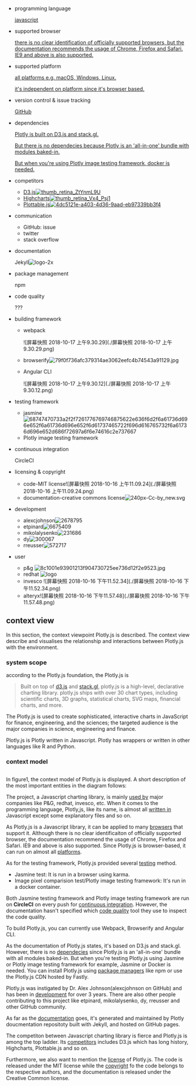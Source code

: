 - programming language

  <u>javascript</u>

- supported browser

  <u>there is no clear identification of officially supported browsers, but the documentation recommends the usage of Chrome, Firefox and Safari. IE9 and above is also supported.</u>

- supported platform

  <u>all platforms e.g. macOS, Windows, Linux.</u>

  <u>it's independent on platform since it's browser based.</u>

- version control & issue tracking

  <u>GitHub</u>

- dependencies

  <u>Plotly is built on D3.js and stack.gl.</u>

  <u>But there is no dependecies because Plotly is an 'all-in-one' bundle with modules baked-in.</u>

  <u>But when you're using Plotly image testing framework, docker is needed.</u>

- competitors

  - <u>D3.js![thumb_retina_ZtYnmL9U](./thumb_retina_ZtYnmL9U.jpeg)</u>
  - <u>Highcharts![thumb_retina_Vx4_Psj1](./thumb_retina_Vx4_Psj1.png)</u>
  - <u>Plottable.js![4dc5121e-a403-4d36-9aad-eb97339bb3f4](./4dc5121e-a403-4d36-9aad-eb97339bb3f4.jpeg)</u>

- communication

  - GitHub: issue
  - twitter
  - stack overflow

- documentation

  Jekyll![logo-2x](./logo-2x.png)

- package management

  npm

- code quality

  ???

- building framework

  - webpack

    ![屏幕快照 2018-10-17 上午9.30.29](./屏幕快照 2018-10-17 上午9.30.29.png)

  - browserify![79f0f736afc379314ae3062eefc4b74543a91129.jpg](./79f0f736afc379314ae3062eefc4b74543a91129.jpg.png)

  - Angular CLI

    ![屏幕快照 2018-10-17 上午9.30.12](./屏幕快照 2018-10-17 上午9.30.12.png)

- testing framework

  - jasmine![68747470733a2f2f7261776769746875622e636f6d2f6a61736d696e652f6a61736d696e652f6d61737465722f696d616765732f6a61736d696e652d686f72697a6f6e74616c2e737667](./68747470733a2f2f7261776769746875622e636f6d2f6a61736d696e652f6a61736d696e652f6d61737465722f696d616765732f6a61736d696e652d686f72697a6f6e74616c2e737667.svg)
  - Plotly image testing framework

- continuous integration

  CircleCI

- licensing & copyright

  - code-MIT license![屏幕快照 2018-10-16 上午11.09.24](./屏幕快照 2018-10-16 上午11.09.24.png)
  - documentation-creative commons license![240px-Cc-by_new.svg](./240px-Cc-by_new.svg.png)

- development

  - alexcjohnson![2678795](./2678795.jpeg)
  - etpinard![6675409](./6675409.jpeg)
  - mikolalysenko![231686](./231686.jpeg)
  - dy![300067](./300067.png)
  - rreusser![572717](./572717.jpeg)

- user

  - p&g ![8c1001e93901213f904730725ee736d12f2e9523.jpg](./8c1001e93901213f904730725ee736d12f2e9523.jpg.png)
  - redhat ![logo](./logo.png)
  - invesco ![屏幕快照 2018-10-16 下午11.52.34](./屏幕快照 2018-10-16 下午11.52.34.png)
  - alteryx![屏幕快照 2018-10-16 下午11.57.48](./屏幕快照 2018-10-16 下午11.57.48.png)

## context view

In this section, the context viewpoint Plotly.js is described. The context view describe and visualises the relationship and interactions between Plotly.js with the environment.

### system scope

according to the Plotly.js foundation, the Plotly.js is

> Built on top of [d3.js](http://d3js.org/) and [stack.gl](http://stack.gl/), plotly.js is a high-level, declarative charting library. plotly.js ships with over 30 chart types, including scientific charts, 3D graphs, statistical charts, SVG maps, financial charts, and more.

The Plotly.js is used to create sophisticated, interactive charts in JavaScript for finance, engineering, and the sciences; the targeted audience is the major companies in science, engineering and finance.

Plotly.js is Plotly written in Javascript. Plotly has wrappers or written in other languages like R and Python.

### context model

![]()

In figure1, the context model of Plotly.js is displayed. A short description of the most important entities in the diagram follows:

The project, a Javascript charting library, is mainly <u>used by</u> major companies like P&G, redhat, invesco, etc. When it comes to the programming language, Plotly,js, like its name, is almost all <u>written in</u> Javascript except some explanatory files and so on.

As Plotly.js is a Javascript library, it can be applied to many <u>browsers</u> that support it. Although there is no clear identificaiton of officially supported browser, the documentation recommend the usage of Chrome, Firefox and Safari. IE9 and above is also supported. Since Plotly.js is browser-based, it can run on almost all <u>platforms</u>.

As for the testing framework, Plotly.js provided several <u>testing</u> method.

- Jasmine test: It is run in a browser using karma.
- Image pixel comparision test/Plotly image testing framework: It's run in a docker container.

Both Jasmine testing framework and Plotly image testing framework are run on **CircleCI** on every push for <u>continuous integration</u>. However, the documentation hasn't specified which <u>code quality</u> tool they use to inspect the code quality.

To build Plotly.js, you can currently use Webpack, Browserify and Angular CLI.

As the documentation of Plotly.js states, it's based on D3.js and stack.gl. However, there is no <u>dependecies</u> since Plotly.js is an 'all-in-one' bundle with all modules baked-in. But when you're testing Plotly.js using Jasmine or Plotly image testing framework for example, Jasmine or Docker is needed. You can install Plotly.js using <u>package managers</u> like npm or use the Plotly.js CDN hosted by Fastly.

Plotly.js was instigated by Dr. Alex Johnson(alexcjohnson on GitHub) and has been in <u>development</u> for over 3 years. There are also other people contributing to this project like etpinard, mikolalysenko, dy, rreusser and other GitHub community.

As far as the <u>documentation</u> goes, it's generated and maintained by Plotly doucmentation repositoty built with Jekyll, and hosted on GitHub pages.

The competiton between Javascript charting library is fierce and Plotly.js is among the top ladder. Its <u>competitors</u> includes D3.js which has long history, Highcharts, Plottable.js and so on.

Furthermore, we also want to mention the <u>license</u> of Plotly.js. The code is released under the MIT license while the <u>copyright</u> fo the code belongs to the respective authors, and the documentation is released under the Creative Common license.

